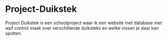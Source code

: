 # Project-Duikstek
Project Duikstek is een schoolproject waar ik een website met database met wpf control maak over verschillende duiksteks en welke vissen je daar kan spotten.
